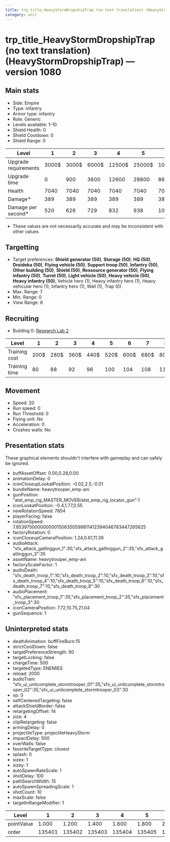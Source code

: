 ```yaml
---
title: trp_title_HeavyStormDropshipTrap (no text translation) (HeavyStormDropshipTrap)
category: unit
---
```


# trp_title_HeavyStormDropshipTrap (no text translation) (HeavyStormDropshipTrap) — version 1080

## Main stats

  * Side: Empire
  * Type: infantry
  * Armor type: infantry
  * Role: Generic
  * Levels available: 1-10
  * Shield Health: 0
  * Shield Cooldown: 0
  * Shield Range: 0

|Level               |1    |2    |3    |4     |5     |6      |7      |8      |9       |10      |
|--------------------|-----|-----|-----|------|------|-------|-------|-------|--------|--------|
|Upgrade requirements|3000$|3000$|6000$|12500$|25000$|100000$|160000$|320000$|1000000$|1750000$|
|Upgrade time        |0    |900  |3600 |12600 |28800 |86400  |172800 |302400 |432000  |777600  |
|Health              |7040 |7040 |7040 |7040  |7040  |7040   |7040   |7680   |8320    |9600    |
|Damage*             |389  |389  |389  |389   |389   |389    |389    |425    |460     |531     |
|Damage per second*  |520  |626  |729  |832   |938   |1041   |1144   |1250   |1352    |1561    |

* These values are not necessarily accurate and may be inconsistent with other values

## Targetting

  * Target preferences: **Shield generator (50)**, **Storage (50)**, **HQ (50)**, **Droideka (50)**, **Flying vehicle (50)**, **Support troop (50)**, **Infantry (50)**, **Other building (50)**, **Shield (50)**, **Ressource generator (50)**, **Flying infantry (50)**, **Turret (50)**, **Light vehicle (50)**, **Heavy vehicle (50)**, **Heavy infantry (50)**, Vehicle hero (1), Heavy infantry hero (1), Heavy vehicular hero (1), Infantry hero (1), Wall (1), Trap (0)
  * Max. Range: 7
  * Min. Range: 0
  * View Range: 8

## Recruiting

  * Building 0: [Research Lab 2](empireOffenseLab.html)

|Level        |1   |2   |3   |4   |5   |6   |7   |8   |9   |10  |
|-------------|----|----|----|----|----|----|----|----|----|----|
|Training cost|200$|280$|360$|440$|520$|600$|680$|800$|840$|920$|
|Training time|80  |88  |92  |96  |100 |104 |108 |112 |116 |120 |

## Movement

  * Speed: 20
  * Run speed: 0
  * Run Threshold: 0
  * Flying unit: No
  * Acceleration: 0
  * Crushes walls: No

## Presentation stats

These graphical elements shouldn't interfere with gameplay and can safely be ignored.

  * buffAssetOffset: 0.00,0.28,0.00
  * animationDelay: 0
  * iconCloseupLookatPosition: -0.02,2.5,-0.01
  * bundleName: heavytrooper_emp-ani
  * gunPosition: "atst_emp_rig_MASTER_MOVER/atst_emp_rig_locator_gun":1
  * iconLookatPosition: -0.4,1.77,0.55
  * newRotationSpeed: 7854
  * playerFacing: false
  * rotationSpeed: 7.8539750000000001506350599811412394046783447265625
  * factoryRotation: 0
  * iconCloseupCameraPosition: 1.24,0.61,11.39
  * audioAttack: "sfx_attack_gatlinggun_1":30,"sfx_attack_gatlinggun_2":35,"sfx_attack_gatlinggun_3":35
  * assetName: heavytrooper_emp-ani
  * factoryScaleFactor: 1
  * audioDeath: "sfx_death_troop_1":10,"sfx_death_troop_2":10,"sfx_death_troop_3":10,"sfx_death_troop_4":10,"sfx_death_troop_5":10,"sfx_death_troop_6":10,"sfx_death_troop_7":10,"sfx_death_troop_8":30
  * audioPlacement: "sfx_placement_troop_1":35,"sfx_placement_troop_2":35,"sfx_placement_troop_3":30
  * iconCameraPosition: 7.72,10.75,21.04
  * gunSequence: 1

## Uninterpreted stats

  * deathAnimation: buffFireBurn:15
  * strictCoolDown: false
  * targetPreferenceStrength: 90
  * targetLocking: false
  * chargeTime: 500
  * targetedType: ENEMIES
  * reload: 2000
  * audioTrain: "sfx_ui_unitcomplete_stormtrooper_01":35,"sfx_ui_unitcomplete_stormtrooper_02":35,"sfx_ui_unitcomplete_stormtrooper_03":30
  * xp: 0
  * selfCenteredTargeting: false
  * attackShieldBorder: false
  * retargetingOffset: 14
  * size: 4
  * clipRetargeting: false
  * armingDelay: 0
  * projectileType: projectileHeavyStorm
  * impactDelay: 500
  * overWalls: false
  * favoriteTargetType: closest
  * splash: 0
  * sizex: 1
  * sizey: 1
  * autoSpawnRateScale: 1
  * shotDelay: 100
  * pathSearchWidth: 15
  * autoSpawnSpreadingScale: 1
  * shotCount: 10
  * maxScale: false
  * targetInRangeModifier: 1

|Level     |1     |2     |3     |4     |5     |6     |7     |8     |9     |10    |
|----------|------|------|------|------|------|------|------|------|------|------|
|pointValue|1.000 |1.200 |1.400 |1.600 |1.800 |2.000 |2.200 |2.400 |2.600 |3.000 |
|order     |135401|135402|135403|135404|135405|135406|135407|135408|135409|135410|

